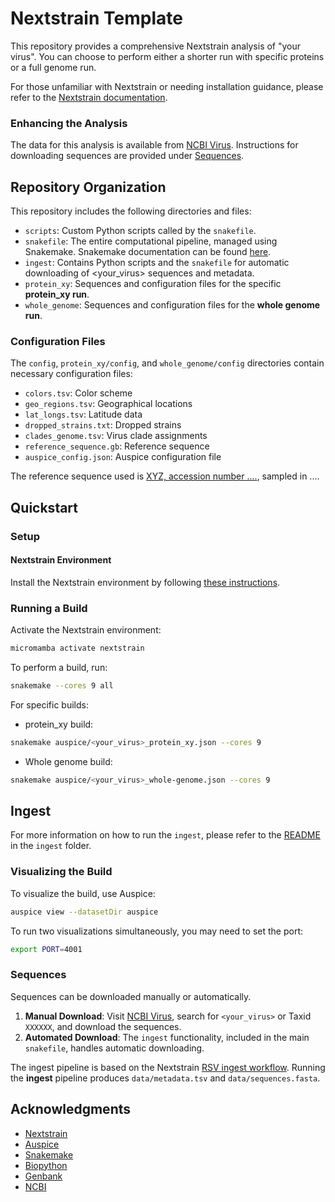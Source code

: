 # Nextstrain Template

This repository provides a comprehensive Nextstrain analysis of "your virus". You can choose to perform either a shorter run with specific proteins or a full genome run.

For those unfamiliar with Nextstrain or needing installation guidance, please refer to the [Nextstrain documentation](https://docs.nextstrain.org/en/latest/).

### Enhancing the Analysis
The data for this analysis is available from [NCBI Virus](https://www.ncbi.nlm.nih.gov/labs/virus/vssi/#/). Instructions for downloading sequences are provided under [Sequences](#sequences).

## Repository Organization
This repository includes the following directories and files:

- `scripts`: Custom Python scripts called by the `snakefile`.
- `snakefile`: The entire computational pipeline, managed using Snakemake. Snakemake documentation can be found [here](https://snakemake.readthedocs.io/en/stable/).
- `ingest`: Contains Python scripts and the `snakefile` for automatic downloading of <your_virus> sequences and metadata.
- `protein_xy`: Sequences and configuration files for the specific **protein_xy run**.
- `whole_genome`: Sequences and configuration files for the **whole genome run**.

### Configuration Files
The `config`, `protein_xy/config`, and `whole_genome/config` directories contain necessary configuration files:
- `colors.tsv`: Color scheme
- `geo_regions.tsv`: Geographical locations
- `lat_longs.tsv`: Latitude data
- `dropped_strains.txt`: Dropped strains
- `clades_genome.tsv`: Virus clade assignments
- `reference_sequence.gb`: Reference sequence
- `auspice_config.json`: Auspice configuration file

The reference sequence used is [XYZ, accession number ....](https://www.ncbi.nlm.nih.gov/nucleotide/), sampled in ....

## Quickstart

### Setup

#### Nextstrain Environment
Install the Nextstrain environment by following [these instructions](https://docs.nextstrain.org/en/latest/guides/install/local-installation.html).

### Running a Build

Activate the Nextstrain environment:
```bash
micromamba activate nextstrain
```

To perform a build, run:
```bash
snakemake --cores 9 all
```

For specific builds:
- protein_xy build:
```bash
snakemake auspice/<your_virus>_protein_xy.json --cores 9
```
- Whole genome build:
```bash
snakemake auspice/<your_virus>_whole-genome.json --cores 9
```

## Ingest
For more information on how to run the `ingest`, please refer to the [README](ingest/README.md) in the `ingest` folder.

### Visualizing the Build
To visualize the build, use Auspice:
```bash
auspice view --datasetDir auspice
```
To run two visualizations simultaneously, you may need to set the port:
```bash
export PORT=4001
```

### Sequences
Sequences can be downloaded manually or automatically.

1. **Manual Download**: Visit [NCBI Virus](https://www.ncbi.nlm.nih.gov/labs/virus/vssi/#/), search for `<your_virus>` or Taxid `XXXXXX`, and download the sequences.
2. **Automated Download**: The `ingest` functionality, included in the main `snakefile`, handles automatic downloading.

The ingest pipeline is based on the Nextstrain [RSV ingest workflow](https://github.com/nextstrain/rsv.git). Running the **ingest** pipeline produces `data/metadata.tsv` and `data/sequences.fasta`.


## Acknowledgments
- [Nextstrain](https://nextstrain.org/)
- [Auspice](https://auspice.us/)
- [Snakemake](https://snakemake.readthedocs.io/en/stable/)
- [Biopython](https://biopython.org/)
- [Genbank](https://www.ncbi.nlm.nih.gov/genbank/)
- [NCBI](https://www.ncbi.nlm.nih.gov/)